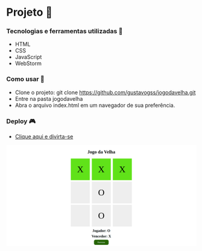 # Projeto 🚀

### Tecnologias e ferramentas utilizadas 🤖
- HTML
- CSS
- JavaScript
- WebStorm

### Como usar 🔌
- Clone o projeto: git clone https://github.com/gustavogss/jogodavelha.git
- Entre na pasta jogodavelha
- Abra o arquivo index.html em um navegador de sua preferência.


### Deploy 🎮
- [Clique aqui e divirta-se](https://gustavogss.github.io/jogodavelha/)
<img src="https://github.com/gustavogss/jogodavelha/blob/master/aplica%C3%A7%C3%A3o.png" />
